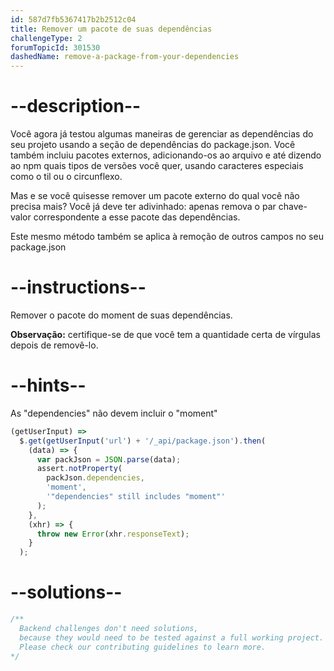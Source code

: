 ```yaml
---
id: 587d7fb5367417b2b2512c04
title: Remover um pacote de suas dependências
challengeType: 2
forumTopicId: 301530
dashedName: remove-a-package-from-your-dependencies
---
```


# --description--

Você agora já testou algumas maneiras de gerenciar as dependências do seu projeto usando a seção de dependências do package.json. Você também incluiu pacotes externos, adicionando-os ao arquivo e até dizendo ao npm quais tipos de versões você quer, usando caracteres especiais como o til ou o circunflexo.

Mas e se você quisesse remover um pacote externo do qual você não precisa mais? Você já deve ter adivinhado: apenas remova o par chave-valor correspondente a esse pacote das dependências.

Este mesmo método também se aplica à remoção de outros campos no seu package.json

# --instructions--

Remover o pacote do moment de suas dependências.

**Observação:** certifique-se de que você tem a quantidade certa de vírgulas depois de removê-lo.

# --hints--

As "dependencies" não devem incluir o "moment"

```js
(getUserInput) =>
  $.get(getUserInput('url') + '/_api/package.json').then(
    (data) => {
      var packJson = JSON.parse(data);
      assert.notProperty(
        packJson.dependencies,
        'moment',
        '"dependencies" still includes "moment"'
      );
    },
    (xhr) => {
      throw new Error(xhr.responseText);
    }
  );
```

# --solutions--

```js
/**
  Backend challenges don't need solutions, 
  because they would need to be tested against a full working project. 
  Please check our contributing guidelines to learn more.
*/
```
